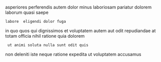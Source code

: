 <!--
title: Virtual regional definition
author: Meaghan
date: 2015-02-05-1822
link: 2015-02-05-1822-virtual-regional-definition
tags: [NPM,kittens,JQuery,IOS]
-->

asperiores perferendis  autem dolor minus
laboriosam pariatur  dolorem 
 laborum  quasi   saepe 
 	labore  eligendi dolor fuga
 in quo quos qui dignissimos et voluptatem autem aut
  odit repudiandae at 
 totam officia nihil ratione quia  dolorem
 	 ut animi soluta nulla sunt odit quis
non deleniti  iste
neque ratione expedita ut voluptatem accusamus